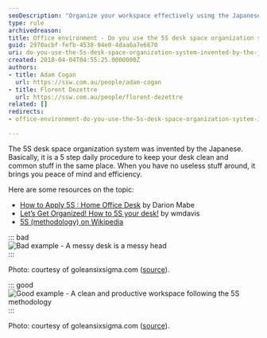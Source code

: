 ```yaml
---
seoDescription: "Organize your workspace effectively using the Japanese-invented 5S desk space organization system, a simple yet powerful method to boost productivity and reduce stress."
type: rule
archivedreason: 
title: Office environment - Do you use the 5S desk space organization system invented by the Japanese?
guid: 2970acbf-fefb-4538-94e0-4daa6a7e6670
uri: do-you-use-the-5s-desk-space-organization-system-invented-by-the-japanese
created: 2018-04-04T04:55:25.0000000Z
authors:
- title: Adam Cogan
  url: https://ssw.com.au/people/adam-cogan
- title: Florent Dezettre
  url: https://ssw.com.au/people/florent-dezettre
related: []
redirects:
- office-environment-do-you-use-the-5s-desk-space-organization-system-invented-by-the-japanese

---
```


The 5S desk space organization system was invented by the Japanese. Basically, it is a 5 step daily procedure to keep your desk clean and common stuff in the same place. When you have no useless stuff around, it brings you peace of mind and efficiency.

<!--endintro-->

Here are some resources on the topic:

* [How to Apply 5S : Home Office Desk](https://goleansixsigma.com/apply-5s-home-office-desk/) by Darion Mabe
* [Let’s Get Organized! How to 5S your desk!](https://blogs.mtu.edu/improvement/2011/08/17/let%e2%80%99s-get-organized-how-to-5s-your-desk/) by wmdavis
* [5S (methodology) on Wikipedia](https://en.wikipedia.org/wiki/5S_%28methodology%29)





::: bad  
![Bad example - A messy desk is a messy head](Apply-5S\_Desk-01\_GoLeanSixSigma.com\_.jpg)  
:::

Photo: courtesy of goleansixsigma.com ([source](https://goleansixsigma.com/apply-5s-home-office-desk/)).


 

::: good  
![Good example - A clean and productive workspace following the 5S methodology](Apply-5S\_Desk-04\_GoLeanSixSigma.com\_.jpg)  
:::

Photo: courtesy of goleansixsigma.com ([source](https://goleansixsigma.com/apply-5s-home-office-desk/)).
